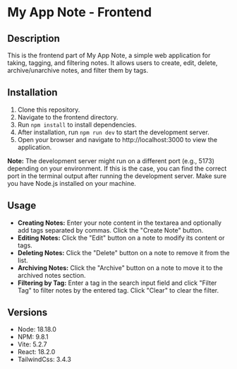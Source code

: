 # My App Note - Frontend

## Description
This is the frontend part of My App Note, a simple web application for taking, tagging, and filtering notes. It allows users to create, edit, delete, archive/unarchive notes, and filter them by tags.

## Installation
1. Clone this repository.
2. Navigate to the frontend directory.
3. Run `npm install` to install dependencies.
4. After installation, run `npm run dev` to start the development server.
5. Open your browser and navigate to http://localhost:3000 to view the application.

**Note:** The development server might run on a different port (e.g., 5173) depending on your environment. If this is the case, you can find the correct port in the terminal output after running the development server. Make sure you have Node.js installed on your machine.

## Usage
- **Creating Notes:** Enter your note content in the textarea and optionally add tags separated by commas. Click the "Create Note" button.
- **Editing Notes:** Click the "Edit" button on a note to modify its content or tags.
- **Deleting Notes:** Click the "Delete" button on a note to remove it from the list.
- **Archiving Notes:** Click the "Archive" button on a note to move it to the archived notes section.
- **Filtering by Tag:** Enter a tag in the search input field and click "Filter Tag" to filter notes by the entered tag. Click "Clear" to clear the filter.

## Versions
- Node: 18.18.0
- NPM: 9.8.1
- Vite: 5.2.7
- React: 18.2.0
- TailwindCss: 3.4.3
